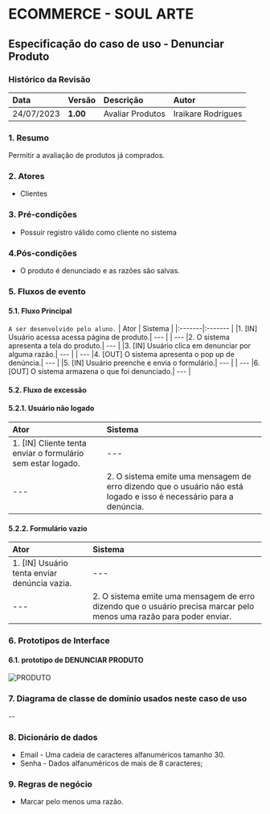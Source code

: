 # ECOMMERCE - SOUL ARTE

## Especificação do caso de uso - Denunciar Produto
### Histórico da Revisão
|  Data  | Versão | Descrição | Autor |
|:-------|:-------|:----------|:------|
| 24/07/2023 | **1.00** | Avaliar Produtos | Iraikare Rodrigues |


### 1. Resumo 
Permitir a avaliação de produtos já comprados.


### 2. Atores 
- Clientes

### 3. Pré-condições
- Possuir registro válido como cliente no sistema

### 4.Pós-condições
- O produto é denunciado e as razões são salvas.

### 5. Fluxos de evento

#### 5.1. Fluxo Principal 
`A ser desenvolvido pelo aluno.`
|  Ator  | Sistema |
|:-------|:------- |
|1. [IN] Usuário acessa acessa página de produto.| --- |
| --- |2.  O sistema apresenta a tela do produto.| --- |
|3. [IN] Usuário clica em denunciar por alguma razão.| --- |
| --- |4. [OUT] O sistema apresenta o pop up de denúncia.| --- |
|5. [IN] Usuário preenche e envia o formulário.| --- |
| --- |6. [OUT]  O sistema armazena o que foi denunciado.| --- |


#### 5.2. Fluxo de excessão 
#### 5.2.1. Usuário não logado
|  Ator  | Sistema |
|:-------|:------- |
|1. [IN]  Cliente tenta enviar o formulário sem estar logado. | --- |
| --- |2. O sistema emite uma mensagem de erro dizendo que o usuário não está logado e isso é necessário para a denúncia.| --- |

#### 5.2.2. Formulário vazio
|  Ator  | Sistema |
|:-------|:------- |
|1. [IN]  Usuário tenta enviar denúncia vazia.| --- |
| --- |2. O sistema emite uma mensagem de erro dizendo que o usuário precisa marcar pelo menos uma razão para poder enviar.| --- |

### 6. Prototipos de Interface
#### 6.1. prototipo de DENUNCIAR PRODUTO
![PRODUTO](https://github.com/PI-InfoWeb-CNAT/2023-Soul_Arte/assets/101957823/7856cc33-69d9-47d8-9ed2-27ea99206e74)


### 7. Diagrama de classe de domínio usados neste caso de uso
--

### 8. Dicionário de dados
- Email - Uma cadeia de caracteres alfanuméricos tamanho 30.
- Senha - Dados alfanuméricos de mais de 8 caracteres;

### 9. Regras de negócio
- Marcar pelo menos uma razão.
